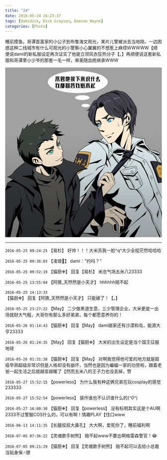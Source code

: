 ```yaml
---
title: "24"
date: 2016-05-24 16:23:37
tags: [damidick, Dick Grayson, Damian Wayne]
categories: [Photo]
---
```


<p>睡前摸鱼。哥谭首富家的小公子到布鲁海文观光，某片儿警被派去当地陪。一边困惑这种二线城市有什么可观光的小警察小心翼翼的不想惹上麻烦WWWWW【顺便说dami的新私服设定再次证实了他是立领风衣狂热分子【。】再顺便说这套新私服和哥谭里小少爷的那套一毛一样，审美随血统继承WWW<br /></p>

![](https://raw.githubusercontent.com/alicewish/meowchain247/master/img_cVZNdzJtQk9JV2ZQVHlNTnlxcDNoenhTWUtUbkxXNGJFNVVNMGtvMXpSVTRPTHdad1lla0JnPT0.jpg)

---

`2016-05-25 09:24:25` 【易杉】 好帅！！！大米苏我一脸^q^大少全程茫然哈哈哈

`2016-05-25 09:36:03` 【凌琅🐧】 dami："约吗？“

`2016-05-25 09:52:19` 【猫厨✙】 回复【易杉】 米总气场五米八23333

`2016-05-25 13:55:04` 【阿猹\_天然然是小天才】 hhhhhh赔不起

`2016-05-25 14:13:33` 【猫厨✙】 回复【阿猹\_天然然是小天才】 只能嫁了！【。】

`2016-05-25 23:27:22` 【May】 二少做黑道生意，三少管理企业，大米更是一出场就财大气粗，大哥你有那么多好弟弟，每个都愿意养你的！

`2016-05-26 01:14:43` 【猫厨✙】 回复【May】 dami娘家还有沙漠和岛，能源大亨23333

`2016-05-26 01:24:35` 【May】 回复【猫厨✙】 大米的出生设定是当个国王征服地球

`2016-05-26 01:31:38` 【猫厨✙】 回复【May】 对啊我觉得他可爱的地方就是超级早熟超级非常识但是人格却没有崩坏，当然也是因为蝙蝠一家的功劳啦，跟着老爸一起生活之后就越变越暖了【然而五米八的王子力也没丢掉，赞

`2016-05-27 15:52:15` 【powerless】 为什么我有种这俩兄弟在玩cosplay的感觉233333

`2016-05-27 15:52:54` 【powerless】 装作谁也不认识谁什么的(*^0^*)

`2016-05-27 16:00:30` 【猫厨✙】 回复【powerless】 没有标明其实这是个AU啊2333不过警服COS什么的，可以有啊！情趣PLAY【住口www

`2016-06-13 14:11:35` 【长腿叔叔大鼻孔】 大大啊，爱死你了，睡前福利啊

`2016-07-05 07:36:22` 【灵魂歌手树熊】 赔不起www不要怂啊格雷森警官！😂

`2016-07-05 09:21:29` 【猫厨✙】 回复【灵魂歌手树熊】 赔不起可以去给小总裁当贴身保♂镖
